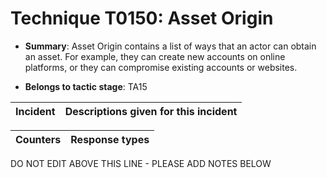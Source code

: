 # Technique T0150: Asset Origin

* **Summary**: Asset Origin contains a list of ways that an actor can obtain an asset. For example, they can create new accounts on online platforms, or they can compromise existing accounts or websites.

* **Belongs to tactic stage**: TA15


| Incident | Descriptions given for this incident |
| -------- | -------------------- |



| Counters | Response types |
| -------- | -------------- |


DO NOT EDIT ABOVE THIS LINE - PLEASE ADD NOTES BELOW